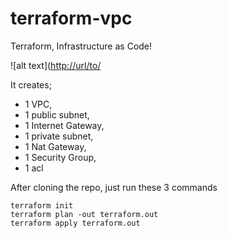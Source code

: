 # terraform-vpc

Terraform, Infrastructure as Code!

![alt text]([http://url/to/](https://github.com/supertren/terraform_vpc_2/vpc.webp)

It creates;
* 1 VPC,
* 1 public subnet,
* 1 Internet Gateway,
* 1 private subnet,
* 1 Nat Gateway,
* 1 Security Group,
* 1 acl

After cloning the repo, just run these 3 commands

```
terraform init
terraform plan -out terraform.out
terraform apply terraform.out
```
